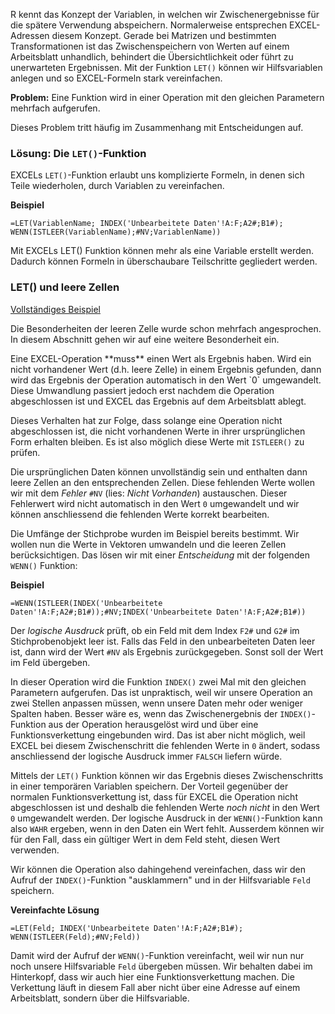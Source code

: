 R kennt das Konzept der Variablen, in welchen wir Zwischenergebnisse für die spätere Verwendung abspeichern. Normalerweise entsprechen EXCEL-Adressen diesem Konzept. Gerade bei Matrizen und bestimmten Transformationen ist das Zwischenspeichern von Werten auf einem Arbeitsblatt unhandlich, behindert die Übersichtlichkeit oder führt zu unerwarteten Ergebnissen. Mit der Funktion `LET()` können wir Hilfsvariablen anlegen und so EXCEL-Formeln stark vereinfachen. 

**Problem:** Eine Funktion wird in einer Operation mit den gleichen Parametern mehrfach aufgerufen. 

Dieses Problem tritt häufig im Zusammenhang mit Entscheidungen auf. 

### Lösung: Die `LET()`-Funktion

EXCELs `LET()`-Funktion erlaubt uns komplizierte Formeln, in denen sich Teile wiederholen, durch Variablen zu vereinfachen.

**Beispiel**

```EXCEL
=LET(VariablenName; INDEX('Unbearbeitete Daten'!A:F;A2#;B1#); WENN(ISTLEER(VariablenName);#NV;VariablenName))
```

Mit EXCELs LET() Funktion können mehr als eine Variable erstellt werden. Dadurch können  Formeln in überschaubare Teilschritte  gegliedert werden.

### LET() und leere Zellen 

<a href="Beispiel_LET.xlsx" class="btn btn-lg btn-primary"><i class="fa fa-lg fa-download"></i> Vollständiges Beispiel</a>

Die Besonderheiten der leeren Zelle wurde schon mehrfach angesprochen. In diesem Abschnitt gehen wir auf eine weitere Besonderheit ein. 

<div class="alert alert-success" markdown="1">
Eine EXCEL-Operation **muss** einen Wert als Ergebnis haben. Wird ein nicht vorhandener Wert (d.h. leere Zelle) in einem Ergebnis gefunden, dann wird das Ergebnis der Operation automatisch in den Wert `0` umgewandelt. Diese Umwandlung passiert jedoch erst nachdem die Operation abgeschlossen ist und EXCEL das Ergebnis auf dem Arbeitsblatt ablegt. 

Dieses Verhalten hat zur Folge, dass solange eine Operation nicht abgeschlossen ist, die nicht vorhandenen Werte in ihrer ursprünglichen Form erhalten bleiben. Es ist also möglich diese Werte mit `ISTLEER()` zu prüfen. 
</div>

Die ursprünglichen Daten können unvollständig sein und enthalten dann leere Zellen an den entsprechenden Zellen. Diese fehlenden Werte wollen wir mit dem *Fehler* `#NV` (lies: *Nicht Vorhanden*) austauschen. Dieser Fehlerwert wird nicht automatisch in den Wert `0` umgewandelt und wir können anschliessend die fehlenden Werte korrekt bearbeiten. 

Die Umfänge der Stichprobe wurden im Beispiel bereits bestimmt. Wir wollen nun die Werte in Vektoren umwandeln und die leeren Zellen berücksichtigen. Das lösen wir mit einer *Entscheidung* mit der folgenden `WENN()` Funktion: 

**Beispiel**

```EXCEL
=WENN(ISTLEER(INDEX('Unbearbeitete Daten'!A:F;A2#;B1#));#NV;INDEX('Unbearbeitete Daten'!A:F;A2#;B1#))
```

Der *logische Ausdruck* prüft, ob ein Feld mit dem Index `F2#` und `G2#` im Stichprobenobjekt leer ist. Falls das Feld in den unbearbeiteten Daten leer ist, dann wird der Wert `#NV` als Ergebnis zurückgegeben. Sonst soll der Wert im Feld übergeben. 

In dieser Operation wird die Funktion `INDEX()` zwei Mal mit den gleichen Parametern aufgerufen. Das ist unpraktisch, weil wir unsere Operation an zwei Stellen anpassen müssen, wenn unsere Daten mehr oder weniger Spalten haben.  Besser wäre es, wenn das Zwischenergebnis der `INDEX()`-Funktion aus der Operation herausgelöst wird und über eine Funktionsverkettung eingebunden wird. Das ist aber nicht möglich, weil EXCEL bei diesem Zwischenschritt die fehlenden Werte in `0` ändert, sodass anschliessend der logische Ausdruck immer `FALSCH` liefern würde.

Mittels der `LET()` Funktion können wir das Ergebnis dieses Zwischenschritts in einer temporären Variablen speichern. Der Vorteil gegenüber der normalen Funktionsverkettung ist, dass für EXCEL die Operation nicht abgeschlossen ist und deshalb die fehlenden Werte *noch nicht* in den Wert `0` umgewandelt werden. Der logische Ausdruck in der `WENN()`-Funktion kann also `WAHR` ergeben, wenn in den Daten ein Wert fehlt. Ausserdem können wir für den Fall, dass ein gültiger Wert in dem Feld steht, diesen Wert verwenden. 

Wir können die Operation also dahingehend vereinfachen, dass wir den Aufruf der `INDEX()`-Funktion "ausklammern" und in der Hilfsvariable `Feld` speichern. 

**Vereinfachte Lösung**

```EXCEL
=LET(Feld; INDEX('Unbearbeitete Daten'!A:F;A2#;B1#); WENN(ISTLEER(Feld);#NV;Feld))
```

Damit wird der Aufruf der `WENN()`-Funktion vereinfacht, weil wir nun nur noch unsere Hilfsvariable `Feld` übergeben müssen. Wir behalten dabei im Hinterkopf, dass wir auch hier eine Funktionsverkettung machen. Die Verkettung läuft in diesem Fall aber nicht über eine Adresse auf einem Arbeitsblatt, sondern über die Hilfsvariable. 